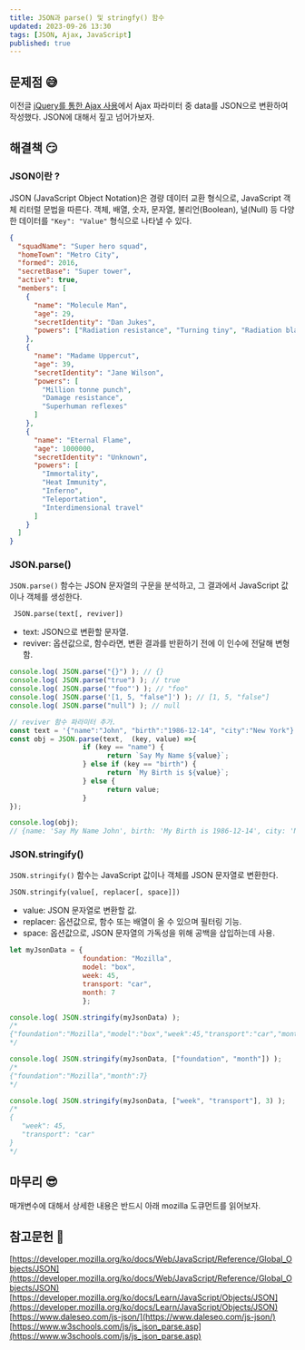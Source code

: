 ```yaml
---
title: JSON과 parse() 및 stringfy() 함수
updated: 2023-09-26 13:30
tags: [JSON, Ajax, JavaScript]
published: true
---
```


## 문제점 &#128517;
이전글 [jQuery를 통한 Ajax 사용](https://byeoom.github.io/12)에서 Ajax 파라미터 중 data를 JSON으로 변환하여 작성했다. JSON에 대해서 짚고 넘어가보자.



## 해결책 &#128527;
### JSON이란 ?
JSON (JavaScript Object Notation)은 경량 데이터 교환 형식으로, JavaScript 객체 리터럴 문법을 따른다. 객체, 배열, 숫자, 문자열, 불리언(Boolean), 널(Null) 등 다양한 데이터를 `"Key": "Value"` 형식으로 나타낼 수 있다.
```json
{
  "squadName": "Super hero squad",
  "homeTown": "Metro City",
  "formed": 2016,
  "secretBase": "Super tower",
  "active": true,
  "members": [
    {
      "name": "Molecule Man",
      "age": 29,
      "secretIdentity": "Dan Jukes",
      "powers": ["Radiation resistance", "Turning tiny", "Radiation blast"]
    },
    {
      "name": "Madame Uppercut",
      "age": 39,
      "secretIdentity": "Jane Wilson",
      "powers": [
        "Million tonne punch",
        "Damage resistance",
        "Superhuman reflexes"
      ]
    },
    {
      "name": "Eternal Flame",
      "age": 1000000,
      "secretIdentity": "Unknown",
      "powers": [
        "Immortality",
        "Heat Immunity",
        "Inferno",
        "Teleportation",
        "Interdimensional travel"
      ]
    }
  ]
}
```

### JSON.parse()
`JSON.parse()` 함수는 JSON 문자열의 구문을 분석하고, 그 결과에서 JavaScript 값이나 객체를 생성한다.
```
 JSON.parse(text[, reviver])
```

- text: JSON으로 변환할 문자열.
- reviver: 옵션값으로, 함수라면, 변환 결과를 반환하기 전에 이 인수에 전달해 변형함.

```javascript
console.log( JSON.parse("{}") ); // {}
console.log( JSON.parse("true") ); // true
console.log( JSON.parse('"foo"') ); // "foo"
console.log( JSON.parse('[1, 5, "false"]') ); // [1, 5, "false"]
console.log( JSON.parse("null") ); // null

// reviver 함수 파라미터 추가.
const text = '{"name":"John", "birth":"1986-12-14", "city":"New York"}';
const obj = JSON.parse(text,  (key, value) =>{
                  if (key == "name") {
                        return `Say My Name ${value}`;
                  } else if (key == "birth") {
                        return `My Birth is ${value}`;
                  } else {
                        return value;
                  }
});

console.log(obj);
// {name: 'Say My Name John', birth: 'My Birth is 1986-12-14', city: 'New York'}
```

### JSON.stringify()
`JSON.stringify()` 함수는 JavaScript 값이나 객체를 JSON 문자열로 변환한다.
```
JSON.stringify(value[, replacer[, space]])
```

- value: JSON 문자열로 변환할 값.
- replacer: 옵션값으로, 함수 또는 배열이 올 수 있으며 필터링 기능.
- space: 옵션값으로, JSON 문자열의 가독성을 위해 공백을 삽입하는데 사용.

```javascript
let myJsonData = {
                  foundation: "Mozilla",
                  model: "box",
                  week: 45,
                  transport: "car",
                  month: 7
                  };

console.log( JSON.stringify(myJsonData) );
/*
{"foundation":"Mozilla","model":"box","week":45,"transport":"car","month":7}
*/

console.log( JSON.stringify(myJsonData, ["foundation", "month"]) ); 
/*
{"foundation":"Mozilla","month":7}
*/

console.log( JSON.stringify(myJsonData, ["week", "transport"], 3) );
/*
{
   "week": 45,
   "transport": "car"
}
*/
```

## 마무리 &#128526;
매개변수에 대해서 상세한 내용은 반드시 아래 mozilla 도큐먼트를 읽어보자.



## 참고문헌 &#128221;
[https://developer.mozilla.org/ko/docs/Web/JavaScript/Reference/Global_Objects/JSON](https://developer.mozilla.org/ko/docs/Web/JavaScript/Reference/Global_Objects/JSON)   
[https://developer.mozilla.org/ko/docs/Learn/JavaScript/Objects/JSON](https://developer.mozilla.org/ko/docs/Learn/JavaScript/Objects/JSON)   
[https://www.daleseo.com/js-json/](https://www.daleseo.com/js-json/)   
[https://www.w3schools.com/js/js_json_parse.asp](https://www.w3schools.com/js/js_json_parse.asp)